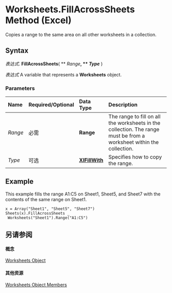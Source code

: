 
# Worksheets.FillAcrossSheets Method (Excel)

Copies a range to the same area on all other worksheets in a collection.


## Syntax

 _表达式_. **FillAcrossSheets**( ** _Range_**, ** _Type_** )

 _表达式_ A variable that represents a **Worksheets** object.


### Parameters



|**Name**|**Required/Optional**|**Data Type**|**Description**|
|:-----|:-----|:-----|:-----|
| _Range_|必需|**Range**|The range to fill on all the worksheets in the collection. The range must be from a worksheet within the collection.|
| _Type_|可选|**[XlFillWith](da40a8de-52a1-3085-13e3-8a050eac9eb5.md)**|Specifies how to copy the range.|

## Example

This example fills the range A1:C5 on Sheet1, Sheet5, and Sheet7 with the contents of the same range on Sheet1.


```
x = Array("Sheet1", "Sheet5", "Sheet7") 
Sheets(x).FillAcrossSheets _ 
 Worksheets("Sheet1").Range("A1:C5")
```


## 另请参阅


#### 概念


[Worksheets Object](5ec467a6-97e3-98d7-0b14-845d20c15910.md)
#### 其他资源


[Worksheets Object Members](http://msdn.microsoft.com/library/3e43b0e8-d34b-2e55-7a88-36bfe99af55e%28Office.15%29.aspx)